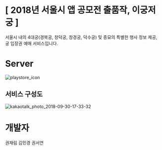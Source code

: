# [ 2018년 서울시 앱 공모전 출품작, 이궁저궁 ]
서울시 내의 4대궁(경복궁, 창덕궁, 창경궁, 덕수궁) 및 종묘의 특별한 행사 정보 제공, 궁 입장권 예매 서비스입니다.

# Server

![playstore_icon](https://user-images.githubusercontent.com/23414861/46255272-0920f380-c4d6-11e8-9147-2c9d7522c376.png)

## 서비스 구성도 

![kakaotalk_photo_2018-09-30-17-33-32](https://user-images.githubusercontent.com/23414861/46255356-083c9180-c4d7-11e8-8615-c2576c8c5a31.jpeg)

# 개발자
권재림 김민경 권서연
